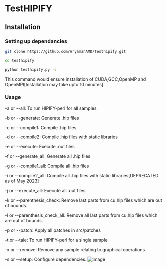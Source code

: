 # TestHIPIFY
## Installation
### Setting up dependancies
```bash
git clone https://github.com/AryamanAMD/testhipify.git
```
```bash
cd testhipify
```
```bash
python testhipify.py -s
```
This command would ensure installation of CUDA,GCC,OpenMP and OpenMPI[Installation may take upto 10 minutes].
### Usage
-a or --all: To run HIPIFY-perl for all samples

-b or --generate: Generate .hip files

-c or --compile1: Compile .hip files

-d or --compile2: Compile .hip files with static libraries

-e or --execute: Execute .out files

-f or --generate_all: Generate all .hip files

-g or --compile1_all: Compile all .hip files

-i or --compile2_all: Compile all .hip files with static libraries[DEPRECATED as of May 2023]

-j or --execute_all: Execute all .out files

-k or --parenthesis_check: Remove last parts from cu.hip files which are out of bounds.

-l or --parenthesis_check_all: Remove all last parts from cu.hip files which are out of bounds.

-p or --patch: Apply all patches in src/patches

-t or --tale: To run HIPIFY-perl for a single sample

-x or --remove: Remove any sample relating to graphical operations

-s or --setup: Configure dependencies.
![image](https://user-images.githubusercontent.com/115460120/215019805-efe0a5eb-5520-4b90-8bb5-81636a79afd1.png)
